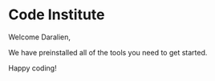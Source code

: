 # Code Institute

Welcome Daralien,

We have preinstalled all of the tools you need to get started.

Happy coding!